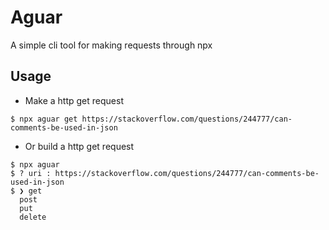 # Aguar

A simple cli tool for making requests through npx

## Usage

- Make a http get request

```
$ npx aguar get https://stackoverflow.com/questions/244777/can-comments-be-used-in-json
```

- Or build a http get request

```
$ npx aguar
$ ? uri : https://stackoverflow.com/questions/244777/can-comments-be-used-in-json
$ ❯ get
  post
  put
  delete
```
